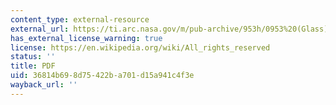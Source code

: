 ```yaml
---
content_type: external-resource
external_url: https://ti.arc.nasa.gov/m/pub-archive/953h/0953%20(Glass).pdf
has_external_license_warning: true
license: https://en.wikipedia.org/wiki/All_rights_reserved
status: ''
title: PDF
uid: 36814b69-8d75-422b-a701-d15a941c4f3e
wayback_url: ''
---
```

